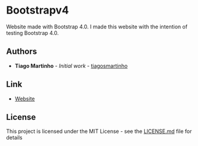 # Bootstrapv4

Website made with Bootstrap 4.0. I made this website with the intention of testing Bootstrap 4.0.

## Authors

* **Tiago Martinho** - *Initial work* - [tiagosmartinho](https://github.com/tiagosmartinho)

## Link

* [Website](https://tiagosmartinho.github.io/Bootstrapv4/)

## License

This project is licensed under the MIT License - see the [LICENSE.md](LICENSE.md) file for details
